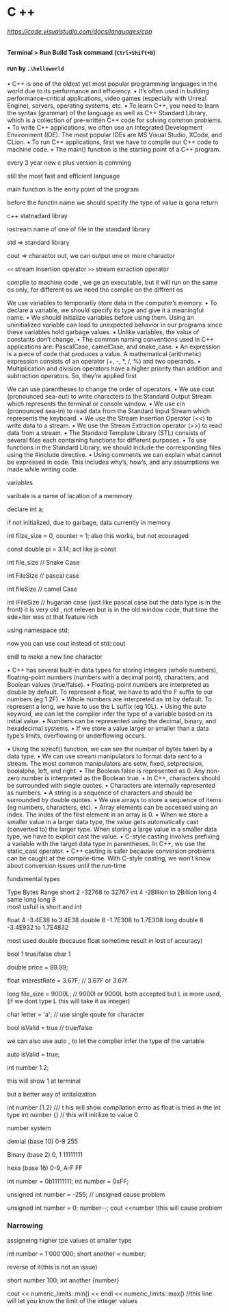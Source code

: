 # C ++


###### https://code.visualstudio.com/docs/languages/cpp

#### Terminal > Run Build Task command (`Ctrl+Shift+B`)

#### run by `.\helloworld`


•
C++ is one of the oldest yet most popular programming languages in the world due to
its performance and efficiency.
•
It’s often used in building performance-critical applications, video games (especially
with Unreal Engine), servers, operating systems, etc.
•
To learn C++, you need to learn the syntax (grammar) of the language as well as C++
Standard Library, which is a collection of pre-written C++ code for solving common
problems.
•
To write C++ applications, we often use an Integrated Development Environment
(IDE). The most popular IDEs are MS Visual Studio, XCode, and CLion.
•
To run C++ applications, first we have to compile our C++ code to machine code.
•
The main() function is the starting point of a C++ program.


every 3 year new c plus version is comming

still the most fast and efficient language

main function is the enrty point of the program

before the functin name we should specify the type of value is gona return

c++ statnadard libray

iostream name of one of file in the standard library


std => standard library

cout => charactor out, we can output one or more charactor

`<<` stream insertion operator
`>>` stream exraction operator

complie to machine code , we ge an executable, but it will run on the same os only, for different os we need tho complie on the diffrent os


We use variables to temporarily store data in the computer’s memory.
•
To declare a variable, we should specify its type and give it a meaningful name.
•
We should initialize variables before using them. Using an uninitialized variable can
lead to unexpected behavior in our programs since these variables hold garbage values.
•
Unlike variables, the value of constants don’t change.
•
The common naming conventions used in C++ applications are: PascalCase,
camelCase, and snake_case.
•
An expression is a piece of code that produces a value. A mathematical (arithmetic)
expression consists of an operator (+, -, *, /, %) and two operands.
•
Multiplication and division operators have a higher priority than addition and
subtraction operators. So, they’re applied first


We can use parentheses to change the order of operators.
•
We use cout (pronounced sea-out) to write characters to the Standard Output Stream
which represents the terminal or console window.
•
We use cin (pronounced sea-in) to read data from the Standard Input Stream which
represents the keyboard.
•
We use the Stream Insertion Operator (<<) to write data to a stream.
•
We use the Stream Extraction operator (>>) to read data from a stream.
•
The Standard Template Library (STL) consists of several files each containing functions for
different purposes.
•
To use functions in the Standard Library, we should include the corresponding files
using the #include directive.
•
Using comments we can explain what cannot be expressed in code. This includes why’s,
how’s, and any assumptions we made while writing code.


variables

varibale is a name of lacation of a memmory

declare int a;

if not initialized, due to garbage, data currently in memory



int filze_size = 0, counter = 1;
also this works, but not ecouraged

const double pi = 3.14;
act like js const




int file_size // Snake Case

int FileSIze // pascal case

int fileSize // camel Case

int iFileSize // hugarian case (just like pascal case but the data type is in the front) it is very old , not releven but is in the old window code, that time the ede+itor was ot that feature rich





using namespace std;

now you can use cout instead of std::cout

endl  to make a new line charactor



•
C++ has several built-in data types for storing integers (whole numbers), floating-point
numbers (numbers with a decimal point), characters, and Boolean values (true/false).
•
Floating-point numbers are interpreted as double by default. To represent a float, we
have to add the F suffix to our numbers (eg 1.2F).
•
Whole numbers are interpreted as int by default. To represent a long, we have to use
the L suffix (eg 10L).
•
Using the auto keyword, we can let the compiler infer the type of a variable based on its
initial value.
•
Numbers can be represented using the decimal, binary, and hexadecimal systems.
•
If we store a value larger or smaller than a data type’s limits, overflowing or underflowing
occurs.


•
Using the sizeof() function, we can see the number of bytes taken by a data type.
•
We can use stream manipulators to format data sent to a stream. The most common
manipulators are setw, fixed, setprecision, boolalpha, left, and right.
•
The Boolean false is represented as 0. Any non-zero number is interpreted as the
Boolean true.
•
In C++, characters should be surrounded with single quotes.
•
Characters are internally represented as numbers.
•
A string is a sequence of characters and should be surrounded by double quotes.
•
We use arrays to store a sequence of items (eg numbers, characters, etc).
•
Array elements can be accessed using an index. The index of the first element in an
array is 0.
•
When we store a smaller value in a larger data type, the value gets automatically cast
(converted to) the larger type. When storing a large value in a smaller data type, we
have to explicit cast the value.
•
C-style casting involves prefixing a variable with the target data type in parentheses. In
C++, we use the static_cast operator.
•
C++ casting is safer because conversion problems can be caught at the compile-time.
With C-style casting, we won’t know about conversion issues until the run-time


fundamental types

Type        Bytes        Range
short       2           -32768 to 32767
int         4           -2BIllion to 2Billion
long        4           same
long long   8           
most usfull is short and int

float       4          -3.4E38 to 3.4E38
double      8          -1.7E308 to 1.7E308
long double 8          -3.4E932 to 1.7E4832

most used double (because float sometime result in lost of accuracy)

bool        1               true/false
char        1                    





double price = 99.99;

float interestRate = 3.67F; // 3.67F or 3.67f 

long file_size = 9000L; // 9000l or 9000L both accepted but L is more used,(if we dont type L this will take it as integer)

char letter = 'a';  // use single qoute for character

bool isValid = true // true/false

we can also use auto , to let the complier infer the type of the variable

auto isValid = true;


int number 1.2;

this will show 1 at terminal

but a better way of intitalization

int number {1.2} /// t his will show compilation errro as float is tried in the int type
int number {}  // this will initilize to value 0


number system

demial (base 10)   0-9       255

Binary (base 2)    0, 1      11111111

hexa (base 16)     0-9, A-F  FF

int number = 0b11111111;
int number = 0xFF;


unsigned int number = -255; // unsigned cause problem

unsigned int number = 0;
number--;
cout <<number   \\this will cause problem


### Narrowing
assigneing higher tpe values ot smaller type

int number = 1'000'000;
short another = number;


reverse of it(this is not an issue)

short number 100;
int another {number}



cout << numeric_limits<int>::min() << endl
     << numeric_limits<int>::max()                        //this line will let you know the limit of the integer values




